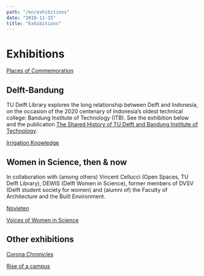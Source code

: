 ```yaml
---
path: "/en/exhibitions"
date: "2018-11-15"
title: "Exhibitions"
---
```


# Exhibitions

<div class="blocks">
<div class="block tint yellow cutcorners w-4 h-4 image">

[Places of Commemoration](/en/exhibitions/places-of-commemoration)
</div>
</div>

## Delft-Bandung
TU Delft Library explores the long relationship between Delft and Indonesia, on the occasion of the 2020 centenary of Indonesia’s oldest technical college: Bandung Institute of Technology (ITB). See the exhibition below and the publication [The Shared History of TU Delft and Bandung Institute of Technology](/en/publications/tu-itb).
<div class="blocks">
<div class="block tint yellow cutcorners w-4 h-4 image">

[Irrigation Knowledge](/en/exhibitions/irrigation-knowledge)
</div>

</div>

## Women in Science, then & now
In collaboration with (among others) Vincent Cellucci (Open Spaces, TU Delft Library), DEWIS (Delft Women in Science), former members of DVSV (Delft student society for women) and (alumni of) the Faculty of Architecture and the Built Environment.
<div class="blocks">
<div class="block tint yellow cutcorners w-4 h-4 image">

[Novieten](/en/exhibitions/novieten)
</div>
<div class="block tint yellow cutcorners w-4 h-4 image">

[Voices of Women in Science](/en/exhibitions/voices-of-wis)
</div>

</div>

## Other exhibitions

<div class="blocks">
<div class="block tint yellow cutcorners w-4 h-4 image">

[Corona Chronicles](/en/exhibitions/corona-chronicles)
</div>
<div class="block tint yellow cutcorners w-4 h-4 image">

[Rise of a campus](/en/exhibitions/rise-of-a-campus)
</div>

</div>


